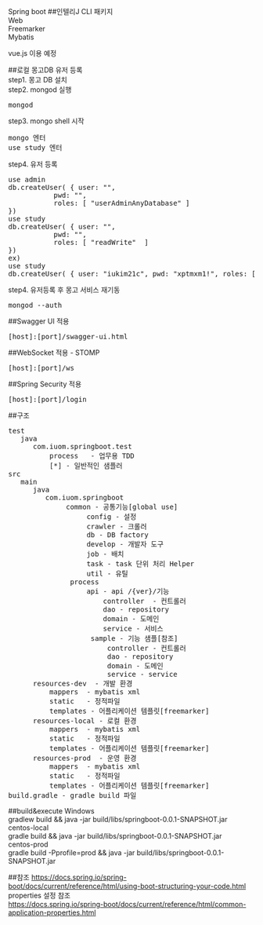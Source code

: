 Spring boot
##인텔리J CLI
패키지<br>
Web<br>
Freemarker<br>
Mybatis<br>

vue.js 이용 예정


##로컬 몽고DB 유저 등록<br>
step1. 몽고 DB 설치<br>
step2. mongod 실행<br>
<pre>
mongod
</pre>
step3. mongo shell 시작<br>
<pre>
mongo 엔터
use study 엔터
</pre>
step4. 유저 등록
<pre>
use admin
db.createUser( { user: "<username>",
           pwd: "<password>",
           roles: [ "userAdminAnyDatabase" ]
})
use study
db.createUser( { user: "<username>",
           pwd: "<password>",
           roles: [ "readWrite"  ] 
})
ex)
use study
db.createUser( { user: "iukim21c", pwd: "xptmxm1!", roles: [ { role: "readWrite", db: "study" } ] })
</pre>
step4. 유저등록 후 몽고 서비스 재기동<br>
<pre>
mongod --auth
</pre>
##Swagger UI 적용
<pre>
[host]:[port]/swagger-ui.html
</pre>

##WebSocket 적용 - STOMP
<pre>
[host]:[port]/ws
</pre>

##Spring Security 적용
 <pre>
[host]:[port]/login
</pre>
##구조
<pre>
test
   java 
      com.iuom.springboot.test
          process   - 업무용 TDD
          [*] - 일반적인 샘플러
src
   main
      java
         com.iuom.springboot
              common - 공통기능[global use]
                   config - 설정
                   crawler - 크롤러 
                   db - DB factory
                   develop - 개발자 도구
                   job - 배치
                   task - task 단위 처리 Helper
                   util - 유틸
               process
                   api - api /{ver}/기능
                       controller  - 컨트롤러
                       dao - repository 
                       domain - 도메인 
                       service - 서비스
                    sample - 기능 샘플[참조]
                        controller - 컨트롤러
                        dao - repository
                        domain - 도메인
                        service - service
      resources-dev  - 개발 환경
          mappers  - mybatis xml
          static   - 정적파일
          templates - 어플리케이션 템플릿[freemarker]
      resources-local - 로컬 환경
          mappers  - mybatis xml
          static   - 정적파일
          templates - 어플리케이션 템플릿[freemarker]
      resources-prod  - 운영 환경
          mappers  - mybatis xml
          static   - 정적파일
          templates - 어플리케이션 템플릿[freemarker]
build.gradle - gradle build 파일         
</pre>

##build&execute
Windows<br>
gradlew build && java -jar build/libs/springboot-0.0.1-SNAPSHOT.jar<br>
centos-local<br>
gradle build && java -jar build/libs/springboot-0.0.1-SNAPSHOT.jar<br>
centos-prod<br>
gradle build -Pprofile=prod && java -jar build/libs/springboot-0.0.1-SNAPSHOT.jar<br>

##참조
https://docs.spring.io/spring-boot/docs/current/reference/html/using-boot-structuring-your-code.html
<br>properties 설정 참조</br>
https://docs.spring.io/spring-boot/docs/current/reference/html/common-application-properties.html
